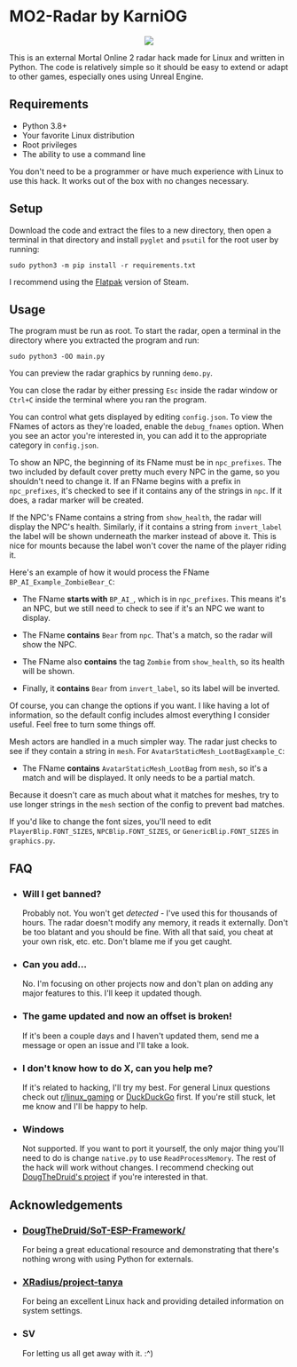 # MO2-Radar by KarniOG
<p align="center">
  <img src="https://github.com/KarniOG/MO2-Radar/assets/166090320/e0227110-1555-4f46-af6e-cfc9dc06664b" />
</p>

This is an external Mortal Online 2 radar hack made for Linux
and written in Python. The code is relatively simple so it should be easy to
extend or adapt to other games, especially ones using Unreal Engine.


## Requirements

- Python 3.8+
- Your favorite Linux distribution
- Root privileges
- The ability to use a command line

You don't need to be a programmer or have much experience with Linux to use
this hack. It works out of the box with no changes necessary.


## Setup

Download the code and extract the files to a new directory, then
open a terminal in that directory and install `pyglet` and `psutil`
for the root user by running:
```
sudo python3 -m pip install -r requirements.txt
```
I recommend using the
[Flatpak](https://flathub.org/apps/com.valvesoftware.Steam)
version of Steam.


## Usage

The program must be run as root. To start the radar, open a terminal
in the directory where you extracted the program and run:
```
sudo python3 -OO main.py
```

You can preview the radar graphics by running `demo.py`.

You can close the radar by either pressing `Esc` inside
the radar window or `Ctrl+C` inside the terminal where you ran the program.

You can control what gets displayed by editing `config.json`. To view
the FNames of actors as they're loaded, enable the `debug_fnames` option.
When you see an actor you're interested in, you can add it to the appropriate
category in `config.json`.

To show an NPC, the beginning of its FName must be in `npc_prefixes`.
The two included by default cover pretty much every NPC in the game, so
you shouldn't need to change it. If an FName begins with a prefix in
`npc_prefixes`, it's checked to see if it contains any of the strings in
`npc`. If it does, a radar marker will be created.

If the NPC's FName contains a string from `show_health`, the
radar will display the NPC's health. Similarly, if it contains a string
from `invert_label` the label will be shown underneath the marker instead of
above it. This is nice for mounts because the label won't cover the name of
the player riding it.

Here's an example of how it would process the FName
`BP_AI_Example_ZombieBear_C`:
- The FName **starts with** `BP_AI_`, which is in `npc_prefixes`.
 This means it's an NPC, but we still need to check to see if it's an NPC
 we want to display.

- The FName **contains** `Bear` from `npc`. That's a match, so the
 radar will show the NPC.

- The FName also **contains** the tag `Zombie` from `show_health`,
 so its health will be shown.

- Finally, it **contains** `Bear` from `invert_label`, so its label will be inverted.

Of course, you can change the options if you want.
I like having a lot of information, so the default config includes almost
everything I consider useful. Feel free to turn some things off.

Mesh actors are handled in a much simpler way. The radar just checks to see
if they contain a string in `mesh`. For `AvatarStaticMesh_LootBagExample_C`:

- The FName **contains** `AvatarStaticMesh_LootBag` from `mesh`, so it's a match
 and will be displayed. It only needs to be a partial match.

Because it doesn't care as much about what it matches for meshes, try to use
longer strings in the `mesh` section of the config to prevent bad matches.

If you'd like to change the font sizes, you'll need to edit
`PlayerBlip.FONT_SIZES`, `NPCBlip.FONT_SIZES`, or `GenericBlip.FONT_SIZES`
in `graphics.py`.


## FAQ

- ### Will I get banned?
    Probably not. You won't get *detected* - I've used this for thousands of
    hours. The radar doesn't modify any memory, it reads it externally.
    Don't be too blatant and you should be fine. With all that said, you
    cheat at your own risk, etc. etc. Don't blame me if you get caught.

- ### Can you add...
    No. I'm focusing on other projects now and don't plan on adding
    any major features to this. I'll keep it updated though.

- ### The game updated and now an offset is broken!
    If it's been a couple days and I haven't updated them, send me
    a message or open an issue and I'll take a look.

- ### I don't know how to do X, can you help me?
    If it's related to hacking, I'll try my best.
    For general Linux questions check out
    [r/linux_gaming](https://www.reddit.com/r/linux_gaming/comments/16xx5yv/faqs/)
    or [DuckDuckGo](https://duckduckgo.com/) first. If you're still stuck,
    let me know and I'll be happy to help.

- ### Windows
    Not supported. If you want to port it yourself,
    the only major thing you'll need to do is change `native.py` to use
    `ReadProcessMemory`. The rest of the hack will work without changes.
    I recommend checking out
    [DougTheDruid's project](https://github.com/DougTheDruid/SoT-ESP-Framework/)
    if you're interested in that.


## Acknowledgements

- ### [DougTheDruid/SoT-ESP-Framework/](https://github.com/DougTheDruid/SoT-ESP-Framework)
    For being a great educational resource and demonstrating that there's
    nothing wrong with using Python for externals.

- ### [XRadius/project-tanya](https://github.com/XRadius/project-tanya)
    For being an excellent Linux hack and providing detailed information
    on system settings.

- ### SV
    For letting us all get away with it. :^)
